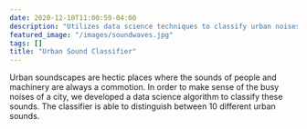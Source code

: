 ```yaml
---
date: 2020-12-10T11:00:59-04:00
description: "Utilizes data science techniques to classify urban noises into 10 distinct sounds including a jackhammer, music, and sirens."
featured_image: "/images/soundwaves.jpg"
tags: []
title: "Urban Sound Classifier"
---
```


Urban soundscapes are hectic places where the sounds of people and machinery are always a commotion. In order to make sense of the busy noises of a city, we developed a data science algorithm to classify these sounds. The classifier is able to distinguish between 10 different urban sounds.